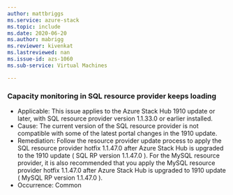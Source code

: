 ```yaml
---
author: mattbriggs
ms.service: azure-stack
ms.topic: include
ms.date: 2020-06-20
ms.author: mabrigg
ms.reviewer: kivenkat
ms.lastreviewed: nan
ms.issue-id: azs-1060
ms.sub-service: Virtual Machines

---
```

### Capacity monitoring in SQL resource provider keeps loading

- Applicable: This issue applies to the Azure Stack Hub 1910 update or later, with SQL resource provider version 1.1.33.0 or earlier installed.
- Cause: The current version of the SQL resource provider is not compatible with some of the latest portal changes in the 1910 update.
- Remediation: Follow the resource provider update process to apply the SQL resource provider hotfix 1.1.47.0 after Azure Stack Hub is upgraded to the 1910 update ( SQL RP version 1.1.47.0 ). For the MySQL resource provider, it is also recommended that you apply the MySQL resource provider hotfix 1.1.47.0 after Azure Stack Hub is upgraded to 1910 update ( MySQL RP version 1.1.47.0 ).
- Occurrence: Common